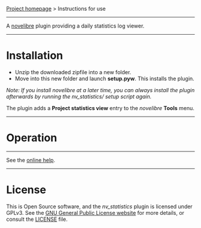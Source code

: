 [Project homepage](https://github.com/peter88213/nv_statistics) > Instructions for use

--- 

A [novelibre](https://github.com/peter88213/novelibre/) plugin providing a daily statistics log viewer. 


---

# Installation

- Unzip the downloaded zipfile into a new folder.
- Move into this new folder and launch **setup.pyw**. This installs the plugin.

*Note: If you install novelibre at a later time, you can always install the plugin afterwards by running the nv_statistics/ setup script again.*

The plugin adds a **Project statistics view** entry to the *novelibre* **Tools** menu. 

---

# Operation

---

See the [online help](https://peter88213.github.io/nvhelp-en/nv_statistics).

---

# License

This is Open Source software, and the *nv_statistics* plugin is licensed under GPLv3. See the
[GNU General Public License website](https://www.gnu.org/licenses/gpl-3.0.en.html) for more
details, or consult the [LICENSE](https://github.com/peter88213/nv_statistics/blob/main/LICENSE) file.
